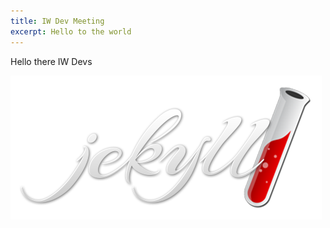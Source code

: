```yaml
---
title: IW Dev Meeting
excerpt: Hello to the world
---
```


Hello there IW Devs

![Logo](img/jekyll-logo.png)